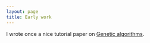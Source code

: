```yaml
---
layout: page
title: Early work
---
```


I wrote once a nice tutorial paper on [Genetic algorithms](https://www.researchgate.net/profile/Roman-Pflugfelder-2/publication/309616359_An_Introduction_to_GA_Theory/links/5819eb5608aeffb2941305c8/An-Introduction-to-GA-Theory.pdf).
